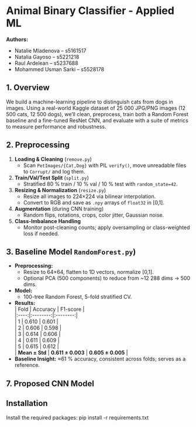 # Animal Binary Classifier - Applied ML

**Authors:**  
- Natalie Mladenova – s5161517 
- Natalia Gayoso – s5221218   
- Raul Ardelean – s5237688  
- Mohammed Usman Sarki – s5528178

## 1. Overview
We build a machine-learning pipeline to distinguish cats from dogs in images. Using a real-world 
Kaggle dataset of 25 000 JPG/PNG images (12 500 cats, 12 500 dogs), we’ll clean, preprocess, train 
both a Random Forest baseline and a fine-tuned ResNet CNN, and evaluate with a suite of metrics to measure performance and robustness.

## 2. Preprocessing 

1. **Loading & Cleaning** (`remove.py`)  
   - Scan `PetImages/{Cat,Dog}` with PIL `verify()`, move unreadable files to `Corrupt/` and log them.  
2. **Train/Val/Test Split** (`split.py`)  
   - Stratified 80 % train / 10 % val / 10 % test with `random_state=42`.  
3. **Resizing & Normalization** (`resize.py`)  
   - Resize all images to 224×224 via bilinear interpolation.  
   - Convert to RGB and save as `.npy` arrays of `float32` in [0,1].  
4. **Augmentation** (during CNN training)  
   - Random flips, rotations, crops, color jitter, Gaussian noise.  
5. **Class-Imbalance Handling**  
   - Monitor post-cleaning counts; apply oversampling or class-weighted loss if needed.

## 3. Baseline Model `RandomForest.py`)
- **Preprocessing:**  
  - Resize to 64×64, flatten to 1D vectors, normalize [0,1].  
  - Optional PCA (500 components) to reduce from ~12 288 dims → 500 dims.  
- **Model:**  
  - 100-tree Random Forest, 5-fold stratified CV.  
- **Results:**  
  | Fold | Accuracy | F1-score |  
  |:----:|:--------:|:--------:|  
  | 1    | 0.610    | 0.601    |  
  | 2    | 0.606    | 0.598    |  
  | 3    | 0.614    | 0.606    |  
  | 4    | 0.611    | 0.609    |  
  | 5    | 0.615    | 0.612    |  
  | **Mean ± Std** | **0.611 ± 0.003** | **0.605 ± 0.005** |  
- **Baseline Insight:** ≈61 % accuracy, consistent across folds; serves as a reference.

## 7. Proposed CNN Model

## Installation
Install the required packages: 
pip install -r requirements.txt


